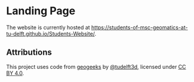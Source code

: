 # Landing Page

The website is currently hosted at <https://students-of-msc-geomatics-at-tu-delft.github.io/Students-Website/>.

## Attributions

This project uses code from [geogeeks](https://github.com/tudelft3d/geogeeks) by [@tudelft3d](https://github.com/tudelft3d), licensed under [CC BY 4.0](https://creativecommons.org/licenses/by/4.0/).
